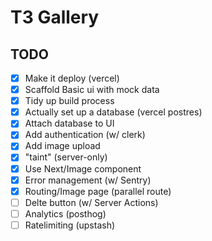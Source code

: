 # T3 Gallery

## TODO

- [x] Make it deploy (vercel)
- [x] Scaffold Basic ui with mock data
- [x] Tidy up build process
- [x] Actually set up a database (vercel postres)
- [x] Attach database to UI
- [x] Add authentication (w/ clerk)
- [x] Add image upload
- [x] "taint" (server-only)
- [x] Use Next/Image component
- [x] Error management (w/ Sentry)
- [x] Routing/Image page (parallel route)
- [ ] Delte button (w/ Server Actions)
- [ ] Analytics (posthog)
- [ ] Ratelimiting (upstash)
